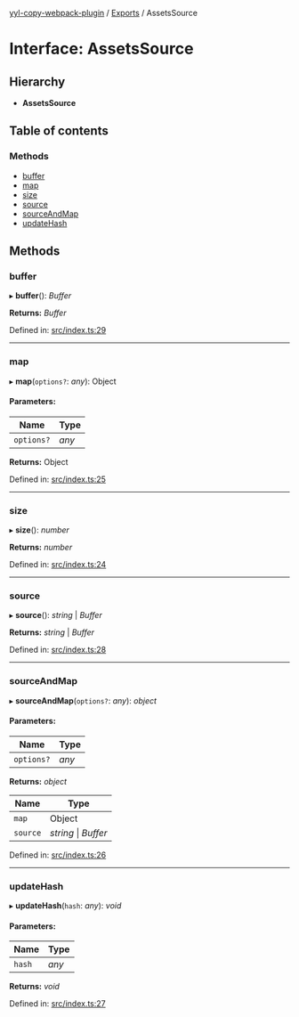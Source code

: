 [yyl-copy-webpack-plugin](../README.md) / [Exports](../modules.md) / AssetsSource

# Interface: AssetsSource

## Hierarchy

* **AssetsSource**

## Table of contents

### Methods

- [buffer](assetssource.md#buffer)
- [map](assetssource.md#map)
- [size](assetssource.md#size)
- [source](assetssource.md#source)
- [sourceAndMap](assetssource.md#sourceandmap)
- [updateHash](assetssource.md#updatehash)

## Methods

### buffer

▸ **buffer**(): *Buffer*

**Returns:** *Buffer*

Defined in: [src/index.ts:29](https://github.com/jackness1208/yyl-copy-webpack-plugin/blob/e7d063a/src/index.ts#L29)

___

### map

▸ **map**(`options?`: *any*): Object

#### Parameters:

Name | Type |
------ | ------ |
`options?` | *any* |

**Returns:** Object

Defined in: [src/index.ts:25](https://github.com/jackness1208/yyl-copy-webpack-plugin/blob/e7d063a/src/index.ts#L25)

___

### size

▸ **size**(): *number*

**Returns:** *number*

Defined in: [src/index.ts:24](https://github.com/jackness1208/yyl-copy-webpack-plugin/blob/e7d063a/src/index.ts#L24)

___

### source

▸ **source**(): *string* \| *Buffer*

**Returns:** *string* \| *Buffer*

Defined in: [src/index.ts:28](https://github.com/jackness1208/yyl-copy-webpack-plugin/blob/e7d063a/src/index.ts#L28)

___

### sourceAndMap

▸ **sourceAndMap**(`options?`: *any*): *object*

#### Parameters:

Name | Type |
------ | ------ |
`options?` | *any* |

**Returns:** *object*

Name | Type |
------ | ------ |
`map` | Object |
`source` | *string* \| *Buffer* |

Defined in: [src/index.ts:26](https://github.com/jackness1208/yyl-copy-webpack-plugin/blob/e7d063a/src/index.ts#L26)

___

### updateHash

▸ **updateHash**(`hash`: *any*): *void*

#### Parameters:

Name | Type |
------ | ------ |
`hash` | *any* |

**Returns:** *void*

Defined in: [src/index.ts:27](https://github.com/jackness1208/yyl-copy-webpack-plugin/blob/e7d063a/src/index.ts#L27)
